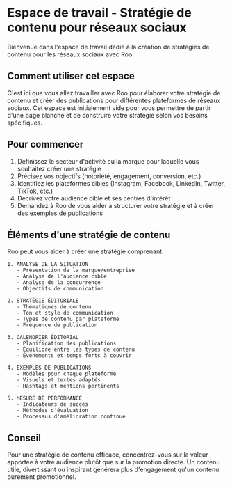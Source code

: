 # Espace de travail - Stratégie de contenu pour réseaux sociaux

Bienvenue dans l'espace de travail dédié à la création de stratégies de contenu pour les réseaux sociaux avec Roo.

## Comment utiliser cet espace

C'est ici que vous allez travailler avec Roo pour élaborer votre stratégie de contenu et créer des publications pour différentes plateformes de réseaux sociaux. Cet espace est initialement vide pour vous permettre de partir d'une page blanche et de construire votre stratégie selon vos besoins spécifiques.

## Pour commencer

1. Définissez le secteur d'activité ou la marque pour laquelle vous souhaitez créer une stratégie
2. Précisez vos objectifs (notoriété, engagement, conversion, etc.)
3. Identifiez les plateformes cibles (Instagram, Facebook, LinkedIn, Twitter, TikTok, etc.)
4. Décrivez votre audience cible et ses centres d'intérêt
5. Demandez à Roo de vous aider à structurer votre stratégie et à créer des exemples de publications

## Éléments d'une stratégie de contenu

Roo peut vous aider à créer une stratégie comprenant:

```
1. ANALYSE DE LA SITUATION
   - Présentation de la marque/entreprise
   - Analyse de l'audience cible
   - Analyse de la concurrence
   - Objectifs de communication

2. STRATÉGIE ÉDITORIALE
   - Thématiques de contenu
   - Ton et style de communication
   - Types de contenu par plateforme
   - Fréquence de publication

3. CALENDRIER ÉDITORIAL
   - Planification des publications
   - Équilibre entre les types de contenu
   - Événements et temps forts à couvrir

4. EXEMPLES DE PUBLICATIONS
   - Modèles pour chaque plateforme
   - Visuels et textes adaptés
   - Hashtags et mentions pertinents

5. MESURE DE PERFORMANCE
   - Indicateurs de succès
   - Méthodes d'évaluation
   - Processus d'amélioration continue
```

## Conseil

Pour une stratégie de contenu efficace, concentrez-vous sur la valeur apportée à votre audience plutôt que sur la promotion directe. Un contenu utile, divertissant ou inspirant générera plus d'engagement qu'un contenu purement promotionnel.